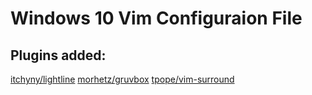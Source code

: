# Windows 10 Vim Configuraion File

## Plugins added:

[itchyny/lightline](https://github.com/itchyny/lightline.vim.git)
[morhetz/gruvbox](https://github.com/morhetz/gruvbox.git)
[tpope/vim-surround](https://github.com/tpope/vim-surround.git)
